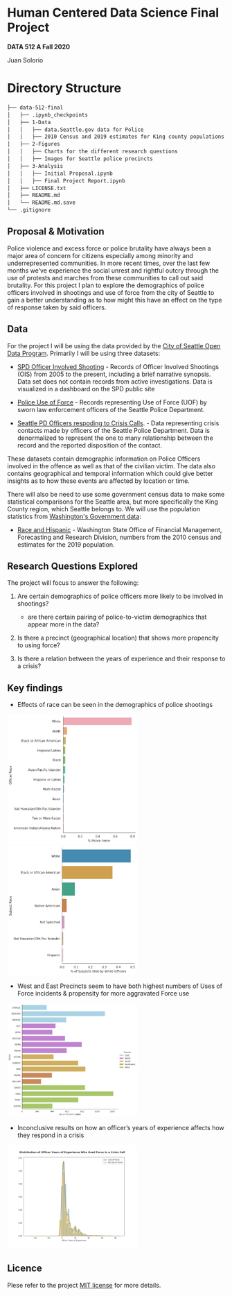 # Human Centered Data Science Final Project

**DATA 512 A Fall 2020** 

Juan Solorio


# Directory Structure
```bash
├── data-512-final
│   ├── .ipynb_checkpoints
│   ├── 1-Data
│   │   ├── data.Seattle.gov data for Police
│   │   ├── 2010 Census and 2019 estimates for King county populations
│   ├── 2-Figures
│   │   ├── Charts for the different research questions
│   │   ├── Images for Seattle police precincts
│   ├── 3-Analysis
│   │   ├── Initial Proposal.ipynb
│   │   ├── Final Project Report.ipynb
│   ├── LICENSE.txt
│   ├── README.md
│   └── README.md.save
└── .gitignore
```

## Proposal & Motivation

Police violence and excess force or police brutality have always been a major area of concern for citizens especially among minority and underrepresented communities. In more recent times, over the last few months we’ve experience the social unrest and rightful outcry through the use of protests and marches from these communities to call out said brutality. 
For this project I plan to explore the demographics of police officers involved in shootings and use of force from the city of Seattle to gain a better understanding as to how might this have an effect on the type of response taken by said officers.


## Data

For the project I will be using the data provided by the [City of Seattle Open Data Program]( https://data.seattle.gov/browse?category=Public+Safety&provenance=official&page=2). Primarily I will be using three datasets:
* [SPD Officer Involved Shooting]( https://data.seattle.gov/Public-Safety/SPD-Officer-Involved-Shooting-OIS-Data/mg5r-efcm) - Records of Officer Involved Shootings (OIS) from 2005 to the present, including a brief narrative synopsis. Data set does not contain records from active investigations. Data is visualized in a dashboard on the SPD public site


* [Police Use of Force]( https://data.seattle.gov/Public-Safety/Use-Of-Force/ppi5-g2bj) - Records representing Use of Force (UOF) by sworn law enforcement officers of the Seattle Police Department.


* [Seattle PD Officers respoding to Crisis Calls]( https://data.seattle.gov/Public-Safety/Crisis-Data/i2q9-thny). - Data representing crisis contacts made by officers of the Seattle Police Department. Data is denormalized to represent the one to many relationship between the record and the reported disposition of the contact.


These datasets contain demographic information on Police Officers involved in the offence as well as that of the civilian victim. The data also contains geographical and temporal information which could give better insights as to how these events are affected by location or time.

There will also be need to use some government census data to make some statistical comparisons for the Seattle area, but more specifically the King County region, which Seattle belongs to. We will use the population statistics from [Washington's Government data](https://www.ofm.wa.gov/washington-data-research/population-demographics/population-estimates/estimates-april-1-population-age-sex-race-and-hispanic-origin):
* [Race and Hispanic](https://www.ofm.wa.gov/sites/default/files/public/dataresearch/pop/asr/race/ofm_pop_race_2010_and_2019.xlsx) - Washington State Office of Financial Management, Forecasting and Research Division, numbers from the 2010 census and estimates for the 2019 population.


## Research Questions Explored

The project will focus to answer the following:
1. Are certain demographics of police officers more likely to be involved in shootings?
    - are there certain pairing of police-to-victim demographics that appear more in the data?
    
    
2. Is there a precinct (geographical location) that shows more propencity to using force?


3. Is there a relation between the years of experience and their response to a crisis?


## Key findings

* Effects of race can be seen in the demographics of police shootings
<tr>
<td> <img src="2-Figures/Officer_race_demographics_percentage_shootings.png" alt="Drawing" style="width: 300px;"/> </td>
<td> <img src="2-Figures/Distribution_Subject_race_shot_by_white_officers.png" alt="Drawing" style="width: 300px;"/> </td>
</tr>

* West and East Precincts seem to have both highest numbers of Uses of Force incidents & propensity for more aggravated Force use
<tr>
<td> <img src="2-Figures/Use_of_force_by_precinct_sector.png" alt="Drawing" style="width: 300px;"/> </td>
</tr>


* Inconclusive results on how an officer’s years of experience affects how they respond in a crisis
<tr>
<td> <img src="2-Figures/Distribution_years_experience_use_of_force.png" alt="Drawing" style="width: 300px;"/> </td>
</tr>




## Licence

Plese refer to the project [MIT license](https://github.com/JUAN-SOLORIO/data-512/blob/main/data-512-final/LICENSE.txt) for more details.
